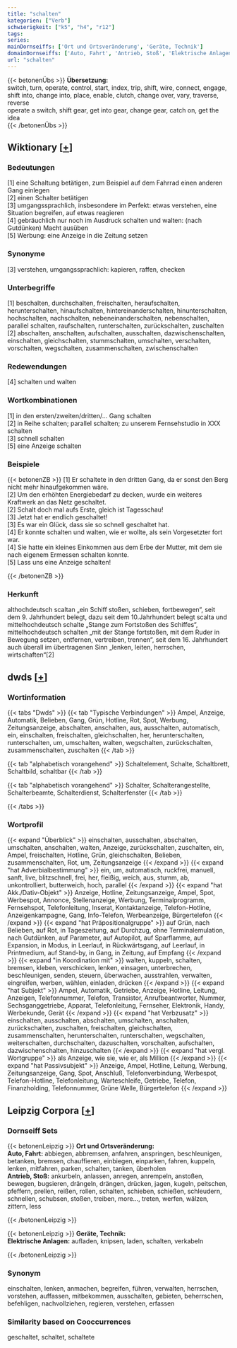 ```yaml
---
title: "schalten"
kategorien: ["Verb"]
schwierigkeit: ["k5", "h4", "r12"]
tags:
series:
mainDornseiffs: ['Ort und Ortsveränderung', 'Geräte, Technik']
domainDornseiffs: ['Auto, Fahrt', 'Antrieb, Stoß', 'Elektrische Anlagen']
url: "schalten"
---
```


{{< betonenÜbs >}}
**Übersetzung:**  
switch, turn, operate, control, start, index, trip, shift, wire, connect, engage, shift into, change into, place, enable, clutch, change over, vary, traverse, reverse  
operate a switch, shift gear, get into gear, change gear, catch on, get the idea  
{{< /betonenÜbs >}}

## Wiktionary [[+](https://de.wiktionary.org/wiki/schalten)]

### Bedeutungen
[1] eine Schaltung betätigen, zum Beispiel auf dem Fahrrad einen anderen Gang einlegen  
[2] einen Schalter betätigen  
[3] umgangssprachlich, insbesondere im Perfekt: etwas verstehen, eine Situation begreifen, auf etwas reagieren  
[4] gebräuchlich nur noch im Ausdruck schalten und walten: (nach Gutdünken) Macht ausüben  
[5] Werbung: eine Anzeige in die Zeitung setzen  

### Synonyme
[3] verstehen, umgangssprachlich: kapieren, raffen, checken  

### Unterbegriffe
[1] beschalten, durchschalten, freischalten, heraufschalten, herunterschalten, hinaufschalten, hintereinanderschalten, hinunterschalten, hochschalten, nachschalten, nebeneinanderschalten, nebenschalten, parallel schalten, raufschalten, runterschalten, zurückschalten, zuschalten  
[2] abschalten, anschalten, aufschalten, ausschalten, dazwischenschalten, einschalten, gleichschalten, stummschalten, umschalten, verschalten, vorschalten, wegschalten, zusammenschalten, zwischenschalten  

### Redewendungen
[4] schalten und walten  

### Wortkombinationen
[1] in den ersten/zweiten/dritten/… Gang schalten  
[2] in Reihe schalten; parallel schalten; zu unserem Fernsehstudio in XXX schalten  
[3] schnell schalten  
[5] eine Anzeige schalten  

### Beispiele
{{< betonenZB >}}
[1] Er schaltete in den dritten Gang, da er sonst den Berg nicht mehr hinaufgekommen wäre.  
[2] Um den erhöhten Energiebedarf zu decken, wurde ein weiteres Kraftwerk an das Netz geschaltet.  
[2] Schalt doch mal aufs Erste, gleich ist Tagesschau!  
[3] Jetzt hat er endlich geschaltet!  
[3] Es war ein Glück, dass sie so schnell geschaltet hat.  
[4] Er konnte schalten und walten, wie er wollte, als sein Vorgesetzter fort war.  
[4] Sie hatte ein kleines Einkommen aus dem Erbe der Mutter, mit dem sie nach eigenem Ermessen schalten konnte.  
[5] Lass uns eine Anzeige schalten!  

{{< /betonenZB >}}
### Herkunft
althochdeutsch scaltan „ein Schiff stoßen, schieben, fortbewegen“, seit dem 9. Jahrhundert belegt, dazu seit dem 10.Jahrhundert belegt scalta und mittelhochdeutsch schalte „Stange zum Fortstoßen des Schiffes“, mittelhochdeutsch schalten „mit der Stange fortstoßen, mit dem Ruder in Bewegung setzen, entfernen, vertreiben, trennen“, seit dem 16. Jahrhundert auch überall im übertragenen Sinn „lenken, leiten, herrschen, wirtschaften“[2]  



## dwds [[+](https://www.dwds.de/wb/schalten)]

### Wortinformation
{{< tabs "Dwds" >}}
{{< tab "Typische Verbindungen" >}}
Ampel, Anzeige, Automatik, Belieben, Gang, Grün, Hotline, Rot, Spot, Werbung, Zeitungsanzeige, abschalten, anschalten, aus, ausschalten, automatisch, ein, einschalten, freischalten, gleichschalten, her, herunterschalten, runterschalten, um, umschalten, walten, wegschalten, zurückschalten, zusammenschalten, zuschalten
{{< /tab >}}

{{< tab "alphabetisch vorangehend" >}}
Schaltelement, Schalte, Schaltbrett, Schaltbild, schaltbar
{{< /tab >}}

{{< tab "alphabetisch vorangehend" >}}
Schalter, Schalterangestellte, Schalterbeamte, Schalterdienst, Schalterfenster
{{< /tab >}}

{{< /tabs >}}

### Wortprofil
{{< expand "Überblick" >}} einschalten, ausschalten, abschalten, umschalten, anschalten, walten, Anzeige, zurückschalten, zuschalten, ein, Ampel, freischalten, Hotline, Grün, gleichschalten, Belieben, zusammenschalten, Rot, um, Zeitungsanzeige {{< /expand >}}
{{< expand "hat Adverbialbestimmung" >}} ein, um, automatisch, ruckfrei, manuell, sanft, live, blitzschnell, frei, her, fleißig, weich, aus, stumm, ab, unkontrolliert, butterweich, hoch, parallel {{< /expand >}}
{{< expand "hat Akk./Dativ-Objekt" >}} Anzeige, Hotline, Zeitungsanzeige, Ampel, Spot, Werbespot, Annonce, Stellenanzeige, Werbung, Terminalprogramm, Fernsehspot, Telefonleitung, Inserat, Kontaktanzeige, Telefon-Hotline, Anzeigenkampagne, Gang, Info-Telefon, Werbeanzeige, Bürgertelefon {{< /expand >}}
{{< expand "hat Präpositionalgruppe" >}} auf Grün, nach Belieben, auf Rot, in Tageszeitung, auf Durchzug, ohne Terminalemulation, nach Gutdünken, auf Parameter, auf Autopilot, auf Sparflamme, auf Expansion, in Modus, in Leerlauf, in Rückwärtsgang, auf Leerlauf, in Printmedium, auf Stand-by, in Gang, in Zeitung, auf Empfang {{< /expand >}}
{{< expand "in Koordination mit" >}} walten, kuppeln, schalten, bremsen, kleben, verschicken, lenken, einsagen, unterbrechen, beschleunigen, senden, steuern, überwachen, ausstrahlen, verwalten, eingreifen, werben, wählen, einladen, drücken {{< /expand >}}
{{< expand "hat Subjekt" >}} Ampel, Automatik, Getriebe, Anzeige, Hotline, Leitung, Anzeigen, Telefonnummer, Telefon, Transistor, Anrufbeantworter, Nummer, Sechsganggetriebe, Apparat, Telefonleitung, Fernseher, Elektronik, Handy, Werbekunde, Gerät {{< /expand >}}
{{< expand "hat Verbzusatz" >}} einschalten, ausschalten, abschalten, umschalten, anschalten, zurückschalten, zuschalten, freischalten, gleichschalten, zusammenschalten, herunterschalten, runterschalten, wegschalten, weiterschalten, durchschalten, dazuschalten, vorschalten, aufschalten, dazwischenschalten, hinzuschalten {{< /expand >}}
{{< expand "hat vergl. Wortgruppe" >}} als Anzeige, wie sie, wie er, als Million {{< /expand >}}
{{< expand "hat Passivsubjekt" >}} Anzeige, Ampel, Hotline, Leitung, Werbung, Zeitungsanzeige, Gang, Spot, Anschluß, Telefonverbindung, Werbespot, Telefon-Hotline, Telefonleitung, Warteschleife, Getriebe, Telefon, Finanzholding, Telefonnummer, Grüne Welle, Bürgertelefon {{< /expand >}}

## Leipzig Corpora [[+](https://corpora.uni-leipzig.de/en/res?word=schalten&corpusId=deu_newscrawl-public_2018)]

### Dornseiff Sets
{{< betonenLeipzig >}}
**Ort und Ortsveränderung:**  
**Auto, Fahrt:** abbiegen, abbremsen, anfahren, anspringen, beschleunigen, betanken, bremsen, chauffieren, einbiegen, einparken, fahren, kuppeln, lenken, mitfahren, parken, schalten, tanken, überholen  
**Antrieb, Stoß:** ankurbeln, anlassen, anregen, anrempeln, anstoßen, bewegen, bugsieren, drängeln, drängen, drücken, jagen, kugeln, peitschen, pfeffern, prellen, reißen, rollen, schalten, schieben, schießen, schleudern, schnellen, schubsen, stoßen, treiben, more..., treten, werfen, wälzen, zittern, less  

{{< /betonenLeipzig >}}


{{< betonenLeipzig >}}
**Geräte, Technik:**  
**Elektrische Anlagen:** aufladen, knipsen, laden, schalten, verkabeln  

{{< /betonenLeipzig >}}

### Synonym
einschalten, lenken, anmachen, begreifen, führen, verwalten, herrschen, vorstehen, auffassen, mitbekommen, ausschalten, gebieten, beherrschen, befehligen, nachvollziehen, regieren, verstehen, erfassen


### Similarity based on Cooccurrences
geschaltet, schaltet, schaltete


